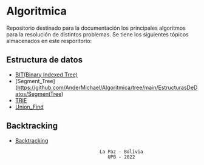 # Algoritmica
Repositorio destinado para la documentación los principales algoritmos para la resolución de distintos problemas. Se tiene los siguientes tópicos almacenados en este resporitorio:

## Estructura de datos
- [BIT(Binary Indexed Tree)](https://github.com/AnderMichael/Algoritmica/tree/main/EstructurasDeDatos/BIT)
- [Segment_Tree] (https://github.com/AnderMichael/Algoritmica/tree/main/EstructurasDeDatos/SegmentTree)
- [TRIE](https://github.com/AnderMichael/Algoritmica/tree/main/EstructurasDeDatos/TRIE)
- [Union_Find](https://github.com/AnderMichael/Algoritmica/tree/main/EstructurasDeDatos/Union_Find)
## Backtracking
- [Backtracking](https://github.com/AnderMichael/Algoritmica/tree/main/Backtracking)

                                     La Paz - Bolivia
                                        UPB - 2022
